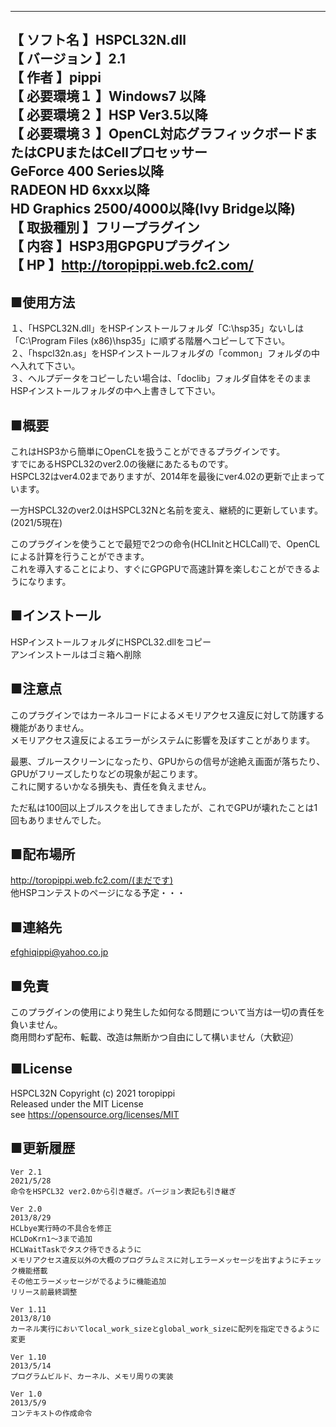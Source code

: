 --------------------------------------------------------------------------  【  ソフト名   】HSPCL32N.dll  【 バージョン  】2.1  【    作者     】pippi  【  必要環境１ 】Windows7 以降  【  必要環境２ 】HSP Ver3.5以降  【  必要環境３ 】OpenCL対応グラフィックボードまたはCPUまたはCellプロセッサー  			GeForce 400 Series以降  			RADEON HD 6xxx以降  			HD Graphics 2500/4000以降(Ivy Bridge以降)  【  取扱種別   】フリープラグイン  【    内容     】HSP3用GPGPUプラグイン  【     HP      】http://toropippi.web.fc2.com/  --------------------------------------------------------------------------    ## ■使用方法  １、「HSPCL32N.dll」をHSPインストールフォルダ「C:\hsp35」ないしは「C:\Program Files (x86)\hsp35」に順ずる階層へコピーして下さい。  ２、「hspcl32n.as」をHSPインストールフォルダの「common」フォルダの中へ入れて下さい。  ３、ヘルプデータをコピーしたい場合は、「doclib」フォルダ自体をそのままHSPインストールフォルダの中へ上書きして下さい。      ## ■概要  これはHSP3から簡単にOpenCLを扱うことができるプラグインです。  すでにあるHSPCL32のver2.0の後継にあたるものです。  HSPCL32はver4.02までありますが、2014年を最後にver4.02の更新で止まっています。    一方HSPCL32のver2.0はHSPCL32Nと名前を変え、継続的に更新しています。(2021/5現在)    このプラグインを使うことで最短で2つの命令(HCLInitとHCLCall)で、OpenCLによる計算を行うことができます。  これを導入することにより、すぐにGPGPUで高速計算を楽しむことができるようになります。    ## ■インストール  HSPインストールフォルダにHSPCL32.dllをコピー  アンインストールはゴミ箱へ削除    ## ■注意点  このプラグインではカーネルコードによるメモリアクセス違反に対して防護する機能がありません。  メモリアクセス違反によるエラーがシステムに影響を及ぼすことがあります。    最悪、ブルースクリーンになったり、GPUからの信号が途絶え画面が落ちたり、GPUがフリーズしたりなどの現象が起こります。  これに関するいかなる損失も、責任を負えません。    ただ私は100回以上ブルスクを出してきましたが、これでGPUが壊れたことは1回もありませんでした。    ## ■配布場所  http://toropippi.web.fc2.com/(まだです)  他HSPコンテストのページになる予定・・・    ## ■連絡先  efghiqippi@yahoo.co.jp    ## ■免責  このプラグインの使用により発生した如何なる問題について当方は一切の責任を負いません。  商用問わず配布、転載、改造は無断かつ自由にして構いません（大歓迎）    ## ■License  HSPCL32N Copyright (c) 2021 toropippi  Released under the MIT License  see https://opensource.org/licenses/MIT    ## ■更新履歴  	Ver 2.1  	2021/5/28	命令をHSPCL32 ver2.0から引き継ぎ。バージョン表記も引き継ぎ  		Ver 2.0	2013/8/29	HCLbye実行時の不具合を修正	HCLDoKrn1～3まで追加	HCLWaitTaskでタスク待できるように	メモリアクセス違反以外の大概のプログラムミスに対しエラーメッセージを出すようにチェック機能搭載	その他エラーメッセージがでるように機能追加	リリース前最終調整		Ver 1.11	2013/8/10	カーネル実行においてlocal_work_sizeとglobal_work_sizeに配列を指定できるように変更		Ver 1.10	2013/5/14	プログラムビルド、カーネル、メモリ周りの実装		Ver 1.0	2013/5/9	コンテキストの作成命令